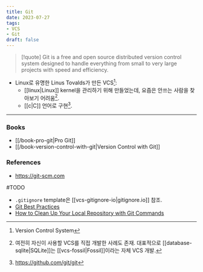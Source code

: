 ```yaml
---
title: Git
date: 2023-07-27
tags:
- VCS 
- Git
draft: false
---
```



> [!quote] Git is a free and open source distributed version control system designed to handle everything from small to very large projects with speed and efficiency.

- Linux로 유명한 Linus Tovalds가 만든 VCS[^1]:
    - [[linux|Linux]] kernel을 관리하기 위해 만들었는데, 요즘은 안쓰는 사람을 찾아보기 어려움[^2].
    - [[c|C]] 언어로 구현[^3].

[^1]: Version Control System
[^2]: 여전히 자신이 사용할 VCS를 직접 개발한 사례도 존재. 대표적으로 [[database-sqlite|SQLite]]는 [[vcs-fossil|Fossil]]이라는 자체 VCS 개발.
[^3]: https://github.com/git/git


---
### Books
- [[/book-pro-git|Pro Git]]
- [[/book-version-control-with-git|Version Control with Git]]


### References
- https://git-scm.com






#TODO
- `.gitignore`  template은 [[vcs-gitignore-io|gitignore.io]] 참조.
- [Git Best Practices](https://sethrobertson.github.io/GitBestPractices/)
- [How to Clean Up Your Local Repository with Git Commands](https://dev.to/this-is-learning/how-to-clean-up-your-local-repository-with-git-commands-531o)